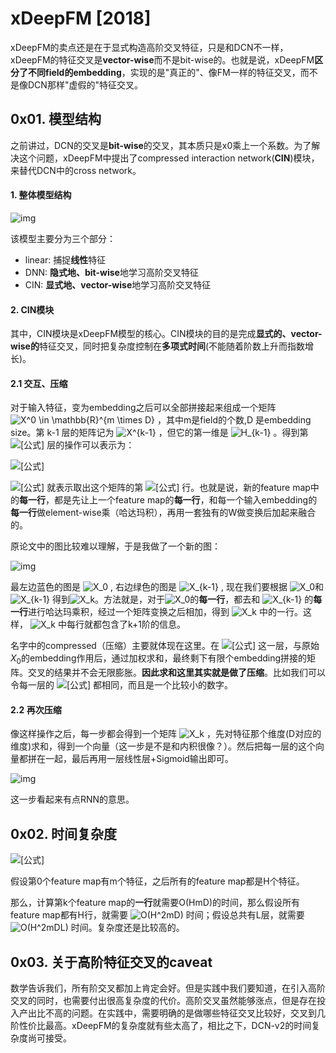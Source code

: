 # xDeepFM [2018]

xDeepFM的卖点还是在于显式构造高阶交叉特征，只是和DCN不一样，xDeepFM的特征交叉是**vector-wise**而不是bit-wise的。也就是说，xDeepFM**区分了不同field的embedding**，实现的是"真正的"、像FM一样的特征交叉，而不是像DCN那样"虚假的"特征交叉。



## 0x01. 模型结构

之前讲过，DCN的交叉是**bit-wise**的交叉，其本质只是x0乘上一个系数。为了解决这个问题，xDeepFM中提出了compressed interaction network(**CIN**)模块，来替代DCN中的cross network。

#### 1. 整体模型结构

![img](https://pic2.zhimg.com/v2-c2d6020b34077bb95c38ad7e78cc97b5_b.png)



该模型主要分为三个部分：

- linear: 捕捉**线性**特征
- DNN: **隐式地、bit-wise**地学习高阶交叉特征
- CIN: **显式地、vector-wise**地学习高阶交叉特征



#### 2. CIN模块

其中，CIN模块是xDeepFM模型的核心。CIN模块的目的是完成**显式的、vector-wise的**特征交叉，同时把复杂度控制在**多项式时间**(不能随着阶数上升而指数增长)。

#### 2.1 交互、压缩

对于输入特征，变为embedding之后可以全部拼接起来组成一个矩阵 ![X^0 \in \mathbb{R}^{m \times D}](https://www.zhihu.com/equation?tex=X%5E0%20%5Cin%20%5Cmathbb%7BR%7D%5E%7Bm%20%5Ctimes%20D%7D)  ，其中m是field的个数,D 是embedding size。第 k-1 层的矩阵记为  ![X^{k-1}](https://www.zhihu.com/equation?tex=X%5E%7Bk-1%7D)   ，但它的第一维是 ![H_{k-1}](https://www.zhihu.com/equation?tex=H_%7Bk-1%7D)  。得到第 ![[公式]](https://www.zhihu.com/equation?tex=k) 层的操作可以表示为：

![[公式]](https://www.zhihu.com/equation?tex=X%5Ek%5Bh%2C%3A%5D%3D%5Csum_%7Bi%3D1%7D%5E%7BH_%7Bk-1%7D%7D%5Csum_%7Bj%3D1%7D%5E%7Bm%7D+W_%7Bi%2Cj%7D%5E%7Bk%2Ch%7D%28X%5E%7Bk-1%7D%5Bi%2C%3A%5D%5Codot+X%5E0%5Bj%2C%3A%5D%29)

 ![[公式]](https://www.zhihu.com/equation?tex=X%5E0%5Bj%2C%3A%5D) 就表示取出这个矩阵的第 ![[公式]](https://www.zhihu.com/equation?tex=j) 行。也就是说，新的feature map中的**每一行**，都是先让上一个feature map的**每一行**，和每一个输入embedding的**每一行**做element-wise乘（哈达玛积），再用一套独有的W做变换后加起来融合的。

原论文中的图比较难以理解，于是我做了一个新的图：

![img](https://pic3.zhimg.com/80/v2-9f25140aad73c6422ced6d91ebf952e2_1440w.jpg)

最左边蓝色的图是 ![X_0](https://www.zhihu.com/equation?tex=X_0) ,  右边绿色的图是 ![X_{k-1}](https://www.zhihu.com/equation?tex=X_%7Bk-1%7D)  , 现在我们要根据  ![X_0](https://www.zhihu.com/equation?tex=X_0)和 ![X_{k-1}](https://www.zhihu.com/equation?tex=X_%7Bk-1%7D) 得到![X_k](https://www.zhihu.com/equation?tex=X_k)。方法就是，对于![X_0](https://www.zhihu.com/equation?tex=X_0)的**每一行**，都去和 ![X_{k-1}](https://www.zhihu.com/equation?tex=X_%7Bk-1%7D)  的**每一行**进行哈达玛乘积，经过一个矩阵变换之后相加，得到 ![X_k](https://www.zhihu.com/equation?tex=X_k)  中的一行。这样， ![X_k](https://www.zhihu.com/equation?tex=X_k)  中每行就都包含了k+1阶的信息。

名字中的compressed（压缩）主要就体现在这里。在 ![[公式]](https://www.zhihu.com/equation?tex=k-1) 这一层，与原始$X_0$的embedding作用后，通过加权求和，最终剩下有限个embedding拼接的矩阵。交叉的结果并不会无限膨胀。**因此求和这里其实就是做了压缩**。比如我们可以令每一层的 ![[公式]](https://www.zhihu.com/equation?tex=H) 都相同，而且是一个比较小的数字。

#### 2.2 再次压缩

像这样操作之后，每一步都会得到一个矩阵  ![X_k](https://www.zhihu.com/equation?tex=X_k)   ，先对特征那个维度(D对应的维度)求和，得到一个向量（这一步是不是和内积很像？）。然后把每一层的这个向量都拼在一起，最后再用一层线性层+Sigmoid输出即可。

![img](https://pic3.zhimg.com/80/v2-f4dcfcdad66408f4952aeaa069ba480a_1440w.jpg)

这一步看起来有点RNN的意思。

## 0x02. 时间复杂度

![[公式]](https://www.zhihu.com/equation?tex=X%5Ek%5Bh%2C%3A%5D%3D%5Csum_%7Bi%3D1%7D%5E%7BH_%7Bk-1%7D%7D%5Csum_%7Bj%3D1%7D%5E%7Bm%7D+W_%7Bi%2Cj%7D%5E%7Bk%2Ch%7D%28X%5E%7Bk-1%7D%5Bi%2C%3A%5D%5Codot+X%5E0%5Bj%2C%3A%5D%29)

假设第0个feature map有m个特征，之后所有的feature map都是H个特征。

那么，计算第k个feature map的**一行**就需要O(HmD)的时间，那么假设所有feature map都有H行，就需要 ![O(H^2mD)](https://www.zhihu.com/equation?tex=O(H%5E2mD))  时间；假设总共有L层，就需要 ![O(H^2mDL)](https://www.zhihu.com/equation?tex=O(H%5E2mDL))  时间。复杂度还是比较高的。



## 0x03. 关于高阶特征交叉的caveat

数学告诉我们，所有阶交叉都加上肯定会好。但是实践中我们要知道，在引入高阶交叉的同时，也需要付出很高复杂度的代价。高阶交叉虽然能够涨点，但是存在投入产出比不高的问题。在实践中，需要明确的是做哪些特征交叉比较好，交叉到几阶性价比最高。xDeepFM的复杂度就有些太高了，相比之下，DCN-v2的时间复杂度尚可接受。



